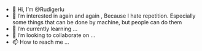 - 👋 Hi, I’m @Rudigerlu
- 👀 I’m interested in again and again , Because I hate repetition. Especially some things that can be done by machine, but people can do them
- 🌱 I’m currently learning ...
- 💞️ I’m looking to collaborate on ...
- 📫 How to reach me ...

<!---
Rudigerlu/Rudigerlu is a ✨ special ✨ repository because its `README.md` (this file) appears on your GitHub profile.
You can click the Preview link to take a look at your changes.
--->
